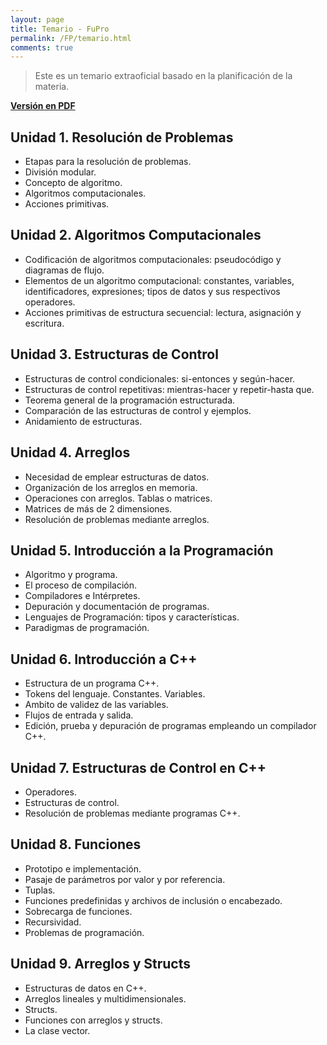 ```yaml
---
layout: page
title: Temario - FuPro
permalink: /FP/temario.html
comments: true
---
```

> Este es un temario extraoficial basado en la planificación de la materia.

**[Versión en PDF](/archivos/FP/Temario)**

## Unidad 1. Resolución de Problemas
- Etapas para la resolución de problemas.
- División modular.
- Concepto de algoritmo. 
- Algoritmos computacionales.
- Acciones primitivas.

## Unidad 2. Algoritmos Computacionales
- Codificación de algoritmos computacionales: pseudocódigo y diagramas de flujo.
- Elementos de un algoritmo computacional: constantes, variables, identificadores, expresiones; tipos de datos y sus respectivos operadores.
- Acciones primitivas de estructura secuencial: lectura, asignación y escritura.

## Unidad 3. Estructuras de Control
- Estructuras de control condicionales: si-entonces y según-hacer.
- Estructuras de control repetitivas: mientras-hacer y repetir-hasta que.
- Teorema general de la programación estructurada.
- Comparación de las estructuras de control y ejemplos.
- Anidamiento de estructuras.

## Unidad 4. Arreglos
- Necesidad de emplear estructuras de datos.
- Organización de los arreglos en memoria.
- Operaciones con arreglos. Tablas o matrices.
- Matrices de más de 2 dimensiones.
- Resolución de problemas mediante arreglos.

## Unidad 5. Introducción a la Programación
- Algoritmo y programa.
- El proceso de compilación.
- Compiladores e Intérpretes.
- Depuración y documentación de programas.
- Lenguajes de Programación: tipos y características.
- Paradigmas de programación.

## Unidad 6. Introducción a C++
- Estructura de un programa C++.
- Tokens del lenguaje. Constantes. Variables.
- Ambito de validez de las variables.
- Flujos de entrada y salida.
- Edición, prueba y depuración de programas empleando un compilador C++.

## Unidad 7. Estructuras de Control en C++
- Operadores.
- Estructuras de control.
- Resolución de problemas mediante programas C++.

## Unidad 8. Funciones
- Prototipo e implementación.
- Pasaje de parámetros por valor y por referencia.
- Tuplas.
- Funciones predefinidas y archivos de inclusión o encabezado.
- Sobrecarga de funciones.
- Recursividad.
- Problemas de programación.

## Unidad 9. Arreglos y Structs
- Estructuras de datos en C++.
- Arreglos lineales y multidimensionales.
- Structs.
- Funciones con arreglos y structs.
- La clase vector.


